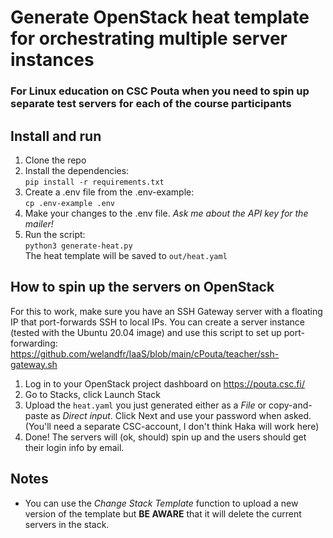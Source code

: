 # Generate OpenStack heat template for orchestrating multiple server instances

### For Linux education on CSC Pouta when you need to spin up separate test servers for each of the course participants

## Install and run
1. Clone the repo
2. Install the dependencies:     
`pip install -r requirements.txt`
3. Create a .env file from the .env-example:    
`cp .env-example .env`
4. Make your changes to the .env file. _Ask me about the API key for the mailer!_
5. Run the script:     
`python3 generate-heat.py`      
The heat template will be saved to `out/heat.yaml`

## How to spin up the servers on OpenStack

For this to work, make sure you have an SSH Gateway server with a floating IP that port-forwards SSH to local IPs. You can create a server instance (tested with the Ubuntu 20.04 image) and use this script to set up port-forwarding: https://github.com/welandfr/IaaS/blob/main/cPouta/teacher/ssh-gateway.sh 

1. Log in to your OpenStack project dashboard on  https://pouta.csc.fi/   
2. Go to Stacks, click Launch Stack
3. Upload the `heat.yaml` you just generated either as a _File_ or copy-and-paste as _Direct input_. Click Next and use your password when asked. (You'll need a separate CSC-account, I don't think Haka will work here)
4. Done! The servers will (ok, should) spin up and the users should get their login info by email.

## Notes

- You can use the _Change Stack Template_ function to upload a new version of the template but __BE AWARE__ that it will delete the current servers in the stack.
